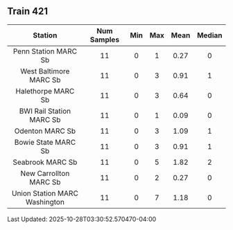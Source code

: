 ## Train 421

| Station | Num Samples | Min | Max | Mean | Median |
| :-----: | :---------: | :-: | :-: | :--: | :----: |
| Penn Station MARC Sb | 11 | 0 | 1 | 0.27 | 0 |
| West Baltimore MARC Sb | 11 | 0 | 3 | 0.91 | 1 |
| Halethorpe MARC Sb | 11 | 0 | 3 | 0.64 | 0 |
| BWI Rail Station MARC Sb | 11 | 0 | 1 | 0.09 | 0 |
| Odenton MARC Sb | 11 | 0 | 3 | 1.09 | 1 |
| Bowie State MARC Sb | 11 | 0 | 3 | 0.91 | 1 |
| Seabrook MARC Sb | 11 | 0 | 5 | 1.82 | 2 |
| New Carrollton MARC Sb | 11 | 0 | 2 | 0.27 | 0 |
| Union Station MARC Washington | 11 | 0 | 7 | 1.18 | 0 |


Last Updated: 2025-10-28T03:30:52.570470-04:00